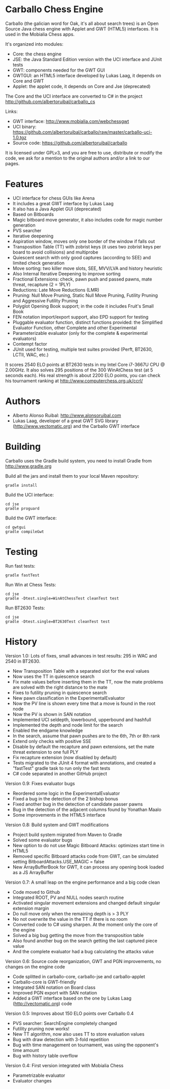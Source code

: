Carballo Chess Engine
=====================

Carballo (the galician word for Oak, it's all about search trees) is an Open Source Java
chess engine with Applet and GWT (HTML5) interfaces. It is used in the Mobialia Chess apps.

It's organized into modules:

* Core: the chess engine
* JSE: the Java Standard Edition version with the UCI interface and JUnit tests
* GWT: components needed for the GWT GUI
* GWTGUI: an HTML5 interface developed by Lukas Laag, it depends on Core and GWT
* Applet: the applet code, it depends on Core and Jse (deprecated)

The Core and the UCI interface are converted to C# in the project http://github.com/albertoruibal/carballo_cs

Links:

* GWT interface: http://www.mobialia.com/webchessgwt
* UCI binary: https://github.com/albertoruibal/carballo/raw/master/carballo-uci-1.0.tgz
* Source code: https://github.com/albertoruibal/carballo

It is licensed under GPLv3, and you are free to use, distribute or modify the code, we ask for a mention to the original authors and/or a link to our pages.

Features
========

* UCI interface for chess GUIs like Arena
* It includes a great GWT interface by Lukas Laag
* It also has a Java Applet GUI (deprecated)
* Based on Bitboards
* Magic bitboard move generator, it also includes code for magic number generation
* PVS searcher
* Iterative deepening
* Aspiration window, moves only one border of the window if falls out
* Transposition Table (TT) with zobrist keys (it uses two zobrist keys per board to avoid collisions) and multiprobe
* Quiescent search with only good captures (according to SEE) and limited check generation
* Move sorting: two killer move slots, SEE, MVV/LVA and history heuristic
* Also Internal Iterative Deepening to improve sorting
* Fractional Extensions: check, pawn push and passed pawns, mate threat, recapture (2 = 1PLY)
* Reductions: Late Move Reductions (LMR)
* Pruning: Null Move Pruning, Static Null Move Pruning, Futility Pruning and Aggressive Futility Pruning
* Polyglot Opening Book support; in the code it includes Fruit's Small Book
* FEN notation import/export support, also EPD support for testing
* Pluggable evaluator function, distinct functions provided: the Simplified Evaluator Function, other Complete and other Experimental
* Parameterizable evaluator (only for the complete &amp; experimental evaluators)
* Contempt factor
* JUnit used for testing, multiple test suites provided (Perft, BT2630, LCTII, WAC, etc.)

It scores 2540 ELO points at BT2630 tests in my Intel Core i7-3667U CPU @ 2.00GHz.
It also solves 295 positions of the 300 WinAtChess test (at 5 seconds each).
His real strength is about 2200 ELO points, you can check his tournament ranking at http://www.computerchess.org.uk/ccrl/

Authors
=======

* Alberto Alonso Ruibal: http://www.alonsoruibal.com
* Lukas Laag, developer of a great GWT SVG library (http://www.vectomatic.org) and the Carballo GWT interface

Building
========

Carballo uses the Gradle build system, you need to install Gradle from http://www.gradle.org

Build all the jars and install them to your local Maven repository:
```
gradle install
```
Build the UCI interface:
```
cd jse
gradle proguard
```
Build the GWT interface:
```
cd gwtgui
gradle compileGwt
```

Testing
=======

Run fast tests:
```
gradle fastTest
```
Run Win at Chess Tests:
```
cd jse
gradle -Dtest.single=WinAtChessTest cleanTest test
```
Run BT2630 Tests:
```
cd jse
gradle -Dtest.single=BT2630Test cleanTest test
```

History
=======

Version 1.0: Lots of fixes, small advances in test results: 295 in WAC and 2540 in BT2630.

* New Transposition Table with a separated slot for the eval values
* Now uses the TT in quiescence search
* Fix mate values before inserting them in the TT, now the mate problems are solved with the right distance to the mate
* Fixes to futility pruning in quiescence search
* New pawn classification in the ExperimentalEvaluator
* Now the PV line is shown every time that a move is found in the root node
* Now the PV is shown in SAN notation
* Implemented UCI seldepth, lowerbound, upperbound and hashfull
* Implemented the depth and node limit for the search
* Enabled the endgame knowledge
* In the search, assume that pawn pushes are to the 6th, 7th or 8th rank
* Extend only checks with positive SSE
* Disable by default the recapture and pawn extensions, set the mate threat extension to one full PLY
* Fix recapture extension (now disabled by default)
* Tests migrated to the JUnit 4 format with annotations, and created a "fastTest" gradle task to run only the fast tests
* C# code separated in another GitHub project

Version 0.9: Fixes evaluator bugs

* Reordered some logic in the ExperimentalEvaluator
* Fixed a bug in the detection of the 2 bishop bonus
* Fixed another bug in the detection of candidate passer pawns
* Bug in the detection of the adjacent columns found by Yonathan Maalo
* Some improvements in the HTML5 interface

Version 0.8: Build system and GWT modifications

* Project build system migrated from Maven to Gradle
* Solved some evaluator bugs
* New option to do not use Magic Bitboard Attacks: optimizes start time in HTML5
* Removed specific Bitboard attacks code from GWT, can be simulated setting BitboardAttacks.USE_MAGIC = false
* New ArrayBufferBook for GWT, it can process any opening book loaded as a JS ArrayBuffer

Version 0.7: A small leap on the engine performance and a big code clean

* Code moved to Github
* Integrated ROOT, PV and NULL nodes search routine
* Activated singular movement extensions and changed default singular extension margin
* Do null move only when the remaining depth is > 3 PLY
* No not overwrite the value in the TT if there is no room
* Converted code to C# using sharpen. At the moment only the core of the engine
* Solved a big bug getting the move from the transposition table
* Also found another bug on the search getting the last captured piece value
* And the complete evaluator had a bug calculating the attacks value

Version 0.6: Source code reorganization, GWT and PGN improvements, no changes on the engine code

* Code splitted in carballo-core, carballo-jse and carballo-applet
* Carballo-core is GWT-friendly
* Integrated SAN notation on Board class
* Improved PGN export with SAN notation
* Added a GWT interface based on the one by Lukas Laag (http://vectomatic.org) code

Version 0.5: Improves about 150 ELO points over Carballo 0.4

* PVS searcher: SearchEngine completely changed
* Futility pruning now works!
* New TT algorithm, now also uses TT to store evaluation values
* Bug with draw detection with 3-fold repetition
* Bug with time management on tournament, was using the opponent's time amount
* Bug with history table overflow

Version 0.4: First version integrated with Mobialia Chess

* Parametrizable evaluator
* Evaluator changes